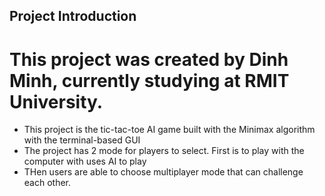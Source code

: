 ## Project Introduction
# This project was created by Dinh Minh, currently studying at RMIT University.
- This project is the tic-tac-toe AI game built with the Minimax algorithm with the terminal-based GUI
- The project has 2 mode for players to select. First is to play with the computer with uses AI to play
- THen users are able to choose multiplayer mode that can challenge each other. 